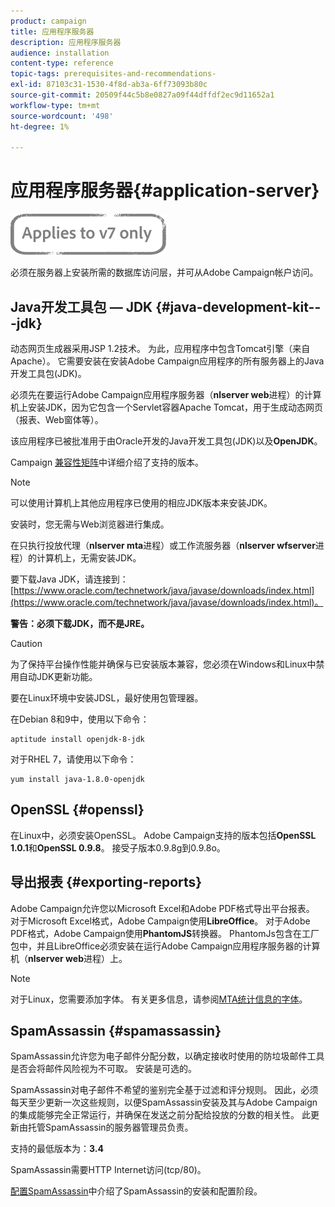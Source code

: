 ```yaml
---
product: campaign
title: 应用程序服务器
description: 应用程序服务器
audience: installation
content-type: reference
topic-tags: prerequisites-and-recommendations-
exl-id: 87103c31-1530-4f8d-ab3a-6ff73093b80c
source-git-commit: 20509f44c5b8e0827a09f44dffdf2ec9d11652a1
workflow-type: tm+mt
source-wordcount: '498'
ht-degree: 1%

---
```


# 应用程序服务器{#application-server}

![](../../assets/v7-only.svg)

必须在服务器上安装所需的数据库访问层，并可从Adobe Campaign帐户访问。

## Java开发工具包 — JDK {#java-development-kit---jdk}

动态网页生成器采用JSP 1.2技术。 为此，应用程序中包含Tomcat引擎（来自Apache）。 它需要安装在安装Adobe Campaign应用程序的所有服务器上的Java开发工具包(JDK)。

必须先在要运行Adobe Campaign应用程序服务器（**nlserver web**&#x200B;进程）的计算机上安装JDK，因为它包含一个Servlet容器Apache Tomcat，用于生成动态网页（报表、Web窗体等）。

该应用程序已被批准用于由Oracle开发的Java开发工具包(JDK)以及&#x200B;**OpenJDK**。

Campaign [兼容性矩阵](../../rn/using/compatibility-matrix.md)中详细介绍了支持的版本。

>[!NOTE]
>
>可以使用计算机上其他应用程序已使用的相应JDK版本来安装JDK。
>  
>安装时，您无需与Web浏览器进行集成。
>
>在只执行投放代理（**nlserver mta**&#x200B;进程）或工作流服务器（**nlserver wfserver**&#x200B;进程）的计算机上，无需安装JDK。

要下载Java JDK，请连接到：[https://www.oracle.com/technetwork/java/javase/downloads/index.html](https://www.oracle.com/technetwork/java/javase/downloads/index.html)。

**警告：必须下载JDK，而不是JRE。**

>[!CAUTION]
>
>为了保持平台操作性能并确保与已安装版本兼容，您必须在Windows和Linux中禁用自动JDK更新功能。

要在Linux环境中安装JDSL，最好使用包管理器。

在Debian 8和9中，使用以下命令：

```
aptitude install openjdk-8-jdk
```

对于RHEL 7，请使用以下命令：

```
yum install java-1.8.0-openjdk
```

## OpenSSL {#openssl}

在Linux中，必须安装OpenSSL。 Adobe Campaign支持的版本包括&#x200B;**OpenSSL 1.0.1**&#x200B;和&#x200B;**OpenSSL 0.9.8**。 接受子版本0.9.8g到0.9.8o。

## 导出报表 {#exporting-reports}

Adobe Campaign允许您以Microsoft Excel和Adobe PDF格式导出平台报表。 对于Microsoft Excel格式，Adobe Campaign使用&#x200B;**LibreOffice**。 对于Adobe PDF格式，Adobe Campaign使用&#x200B;**PhantomJS**&#x200B;转换器。 PhantomJs包含在工厂包中，并且LibreOffice必须安装在运行Adobe Campaign应用程序服务器的计算机（**nlserver web**&#x200B;进程）上。

>[!NOTE]
>
>对于Linux，您需要添加字体。 有关更多信息，请参阅[MTA统计信息的字体](../../installation/using/prerequisites-of-campaign-installation-in-linux.md#fonts-for-mta-statistics)。

## SpamAssassin {#spamassassin}

SpamAssassin允许您为电子邮件分配分数，以确定接收时使用的防垃圾邮件工具是否会将邮件风险视为不可取。 安装是可选的。

SpamAssassin对电子邮件不希望的鉴别完全基于过滤和评分规则。 因此，必须每天至少更新一次这些规则，以便SpamAssassin安装及其与Adobe Campaign的集成能够完全正常运行，并确保在发送之前分配给投放的分数的相关性。 此更新由托管SpamAssassin的服务器管理员负责。

支持的最低版本为：**3.4**

SpamAssassin需要HTTP Internet访问(tcp/80)。

[配置SpamAssassin](../../installation/using/configuring-spamassassin.md)中介绍了SpamAssassin的安装和配置阶段。
